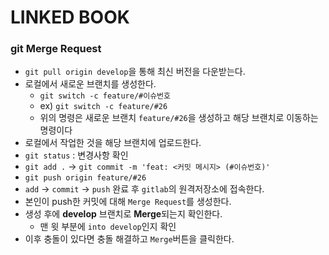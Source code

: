 # LINKED BOOK



### git Merge Request 

- `git pull origin develop`을 통해 최신 버전을 다운받는다.
- 로컬에서 새로운 브랜치를 생성한다.
  - `git switch -c feature/#이슈번호`
  - ex) `git switch -c feature/#26` 
  - 위의 명령은 새로운 브랜치 `feature/#26`을 생성하고 해당 브랜치로 이동하는 명령이다
- 로컬에서 작업한 것을 해당 브랜치에 업로드한다.
- `git status` : 변경사항 확인
- `git add .` -> `git commit -m 'feat: <커밋 메시지> (#이슈번호)'`
- `git push origin feature/#26`
- `add` -> `commit` -> `push` 완료 후 `gitlab`의 원격저장소에 접속한다.
- 본인이 push한 커밋에 대해 `Merge Request`를 생성한다.
- 생성 후에 **develop** 브랜치로 **Merge**되는지 확인한다.
  - 맨 윗 부분에 `into develop`인지 확인
- 이후 충돌이 있다면 충돌 해결하고 `Merge`버튼을 클릭한다.
